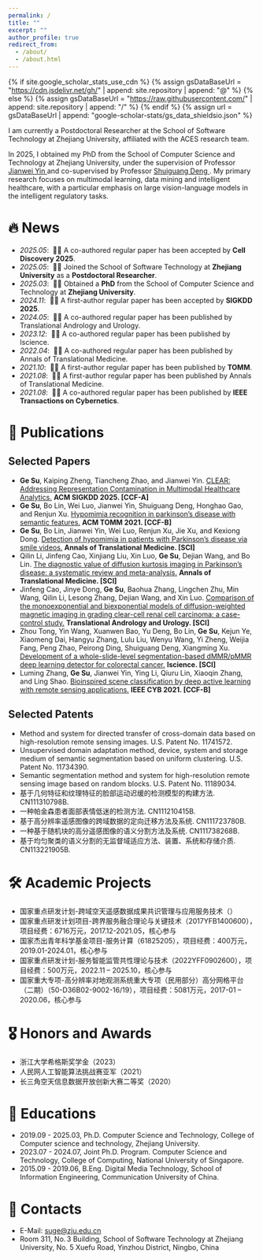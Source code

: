 ```yaml
---
permalink: /
title: ""
excerpt: ""
author_profile: true
redirect_from: 
  - /about/
  - /about.html
---
```


{% if site.google_scholar_stats_use_cdn %}
{% assign gsDataBaseUrl = "https://cdn.jsdelivr.net/gh/" | append: site.repository | append: "@" %}
{% else %}
{% assign gsDataBaseUrl = "https://raw.githubusercontent.com/" | append: site.repository | append: "/" %}
{% endif %}
{% assign url = gsDataBaseUrl | append: "google-scholar-stats/gs_data_shieldsio.json" %}

<span class='anchor' id='about-me'></span>

I am currently a Postdoctoral Researcher at the School of Software Technology at Zhejiang University, affiliated with the ACES research team.

In 2025, I obtained my PhD from the School of Computer Science and Technology at Zhejiang University, under the supervision of Professor <a href='https://mypage.zju.edu.cn/0001038/'> Jianwei Yin </a> and co-supervised by Professor <a href='https://person.zju.edu.cn/shuiguang/'> Shuiguang Deng </a>. My primary research focuses on multimodal learning, data mining and intelligent healthcare, with a particular emphasis on large vision-language models in the intelligent regulatory tasks.

# 🔥 News
- *2025.05*: &nbsp;🎉🎉 A co-authored regular paper has been accepted by **Cell Discovery 2025**.
- *2025.05*: &nbsp;🎉🎉 Joined the School of Software Technology at **Zhejiang University** as a **Postdoctoral Researcher**.
- *2025.03*: &nbsp;🎉🎉 Obtained a **PhD** from the School of Computer Science and Technology at **Zhejiang University**. 
- *2024.11*: &nbsp;🎉🎉 A first-author regular paper has been accepted by **SIGKDD 2025**. 
- *2024.05*: &nbsp;🎉🎉 A co-authored regular paper has been published by Translational Andrology and Urology.
- *2023.12*: &nbsp;🎉🎉 A co-authored regular paper has been published by Iscience.
- *2022.04*: &nbsp;🎉🎉 A co-authored regular paper has been published by Annals of Translational Medicine.
- *2021.10*: &nbsp;🎉🎉 A first-author regular paper has been published by **TOMM**.
- *2021.08*: &nbsp;🎉🎉 A first-author regular paper has been published by Annals of Translational Medicine.
- *2021.08*: &nbsp;🎉🎉 A co-authored regular paper has been published by **IEEE Transactions on Cybernetics**.

# 📝 Publications 

## Selected Papers
- **Ge Su**, Kaiping Zheng, Tiancheng Zhao, and Jianwei Yin. [CLEAR: Addressing Representation Contamination in Multimodal Healthcare Analytics.](https://dl.acm.org/doi/abs/10.1145/3690624.3709164) **ACM SIGKDD 2025. [CCF-A]**
- **Ge Su**, Bo Lin, Wei Luo, Jianwei Yin, Shuiguang Deng, Honghao Gao, and Renjun Xu. [Hypomimia recognition in parkinson’s disease with semantic features.](https://dl.acm.org/doi/abs/10.1145/3476778) **ACM TOMM 2021. [CCF-B]**
- **Ge Su**, Bo Lin, Jianwei Yin, Wei Luo, Renjun Xu, Jie Xu, and Kexiong Dong. [Detection of hypomimia in patients with Parkinson’s disease via smile videos.](https://pmc.ncbi.nlm.nih.gov/articles/PMC8422154/) **Annals of Translational Medicine. [SCI]**
- Qilin Li, Jinfeng Cao, Xinjiang Liu, Xin Luo, **Ge Su**, Dejian Wang, and Bo Lin. [The diagnostic value of diffusion kurtosis imaging in Parkinson’s disease: a systematic review and meta-analysis.](https://pmc.ncbi.nlm.nih.gov/articles/PMC9096385/) **Annals of Translational Medicine. [SCI]**
- Jinfeng Cao, Jinye Dong, **Ge Su**, Baohua Zhang, Lingchen Zhu, Min Wang, Qilin Li, Lesong Zhang, Dejian Wang, and Xin Luo. [Comparison of the monoexponential and biexponential models of diffusion-weighted magnetic imaging in grading clear-cell renal cell carcinoma: a case-control study.](https://pmc.ncbi.nlm.nih.gov/articles/PMC11157396/) **Translational Andrology and Urology. [SCI]**
- Zhou Tong, Yin Wang, Xuanwen Bao, Yu Deng, Bo Lin, **Ge Su**, Kejun Ye, Xiaomeng Dai, Hangyu Zhang, Lulu Liu, Wenyu Wang, Yi Zheng, Weijia Fang, Peng Zhao, Peirong Ding, Shuiguang Deng, Xiangming Xu. [Development of a whole-slide-level segmentation-based dMMR/pMMR deep learning detector for colorectal cancer.](https://www.cell.com/iscience/fulltext/S2589-0042(23)02545-2) **Iscience. [SCI]**
- Luming Zhang, **Ge Su**, Jianwei Yin, Ying Li, Qiuru Lin, Xiaoqin Zhang, and Ling Shao. [Bioinspired scene classification by deep active learning with remote sensing applications.](https://ieeexplore.ieee.org/abstract/document/9364931/) **IEEE CYB 2021. [CCF-B]**

## Selected Patents
- Method and system for directed transfer of cross-domain data based on high-resolution remote sensing images. U.S. Patent No. 11741572.
- Unsupervised domain adaptation method, device, system and storage medium of semantic segmentation based on uniform clustering. U.S. Patent No. 11734390.
- Semantic segmentation method and system for high-resolution remote sensing image based on random blocks. U.S. Patent No. 11189034.
- 基于几何特征和纹理特征的脸部运动迟缓的检测模型的构建方法. CN111310798B.
- 一种帕金森患者面部表情低迷的检测方法. CN111210415B.
- 基于高分辨率遥感图像的跨域数据的定向迁移方法及系统. CN111723780B.
- 一种基于随机块的高分遥感图像的语义分割方法及系统. CN111738268B.
- 基于均匀聚类的语义分割的无监督域适应方法、装置、系统和存储介质. CN113221905B.


# 🛠️ Academic Projects

- 国家重点研发计划-跨域空天遥感数据成果共识管理与应用服务技术（）
- 国家重点研发计划项目-跨界服务融合理论与关键技术（2017YFB1400600），项目经费：6716万元，2017.12-2021.05，核心参与                     
- 国家杰出青年科学基金项目-服务计算（61825205），项目经费：400万元，2019.01-2024.01，核心参与
- 国家重点研发计划-服务智能监管共性理论与技术（2022YFF0902600），项目经费：500万元，2022.11 – 2025.10，核心参与
- 国家重大专项-高分辨率对地观测系统重大专项（民用部分）高分网格平台（二期）（50-D36B02-9002-16/19），项目经费：5081万元，2017-01 – 2020.06，核心参与


# 🎖 Honors and Awards
- 浙江大学希格斯奖学金（2023）
- 人民网人工智能算法挑战赛亚军（2021）
- 长三角空天信息数据开放创新大赛二等奖（2020）


# 📖 Educations
- 2019.09 - 2025.03, Ph.D. Computer Science and Technology, College of Computer science and technology, Zhejiang University.
- 2023.07 - 2024.07, Joint Ph.D. Program. Computer Science and Technology, College of Computing, National University of Singapore.
- 2015.09 - 2019.06, B.Eng. Digital Media Technology, School of Information Engineering, Communication University of China.


# 💬 Contacts
- E-Mail: suge@zju.edu.cn
- Room 311, No. 3 Building, School of Software Technology at Zhejiang University, No. 5 Xuefu Road, Yinzhou District, Ningbo, China
